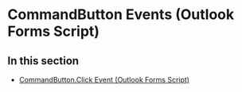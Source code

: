 
# CommandButton Events (Outlook Forms Script)

## In this section


-  [CommandButton.Click Event (Outlook Forms Script)](747d6f8f-c4da-f670-d476-21729387c4bc.md)
    
